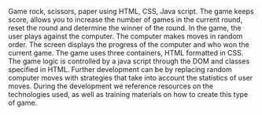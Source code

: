 Game rock, scissors, paper using HTML, CSS, Java script. The game keeps score, allows you to increase the number of games in the current round, reset the round and determine the winner of the round. In the game, the user plays against the computer. The computer makes moves in random order. The screen displays the progress of the computer and who won the current game.
The game uses three containers, HTML formatted in CSS. The game logic is controlled by a java script through the DOM and classes specified in HTML.
Further development can be by replacing random computer moves with strategies that take into account the statistics of user moves.
During the development we reference resources on the technologies used, as well as training materials on how to create this type of game.

